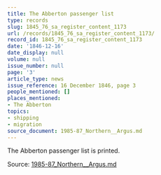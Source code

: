 ```yaml
---
title: The Abberton passenger list
type: records
slug: 1845_76_sa_register_content_1173
url: /records/1845_76_sa_register_content_1173/
record_id: 1845_76_sa_register_content_1173
date: '1846-12-16'
date_display: null
volume: null
issue_number: null
page: '3'
article_type: news
issue_reference: 16 December 1846, page 3
people_mentioned: []
places_mentioned:
- The Abberton
topics:
- shipping
- migration
source_document: 1985-87_Northern__Argus.md
---
```


The Abberton passenger list is printed.

Source: [1985-87_Northern__Argus.md](/downloads/markdown/1985-87_Northern__Argus.md)
